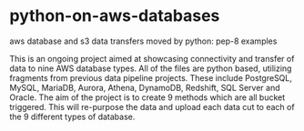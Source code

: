 # python-on-aws-databases
aws database and s3 data transfers moved by python: pep-8 examples 

This is an ongoing project aimed at showcasing connectivity and transfer of data to nine AWS database types. 
All of the files are python based, utilizing fragments from previous data pipeline projects. 
These include PostgreSQL, MySQL, MariaDB, Aurora, Athena, DynamoDB, Redshift, SQL Server and Oracle. 
The aim of the project is to create 9 methods which are all bucket triggered.
This will re-purpose the data and upload each data cut to each of the 9 different types of database. 
